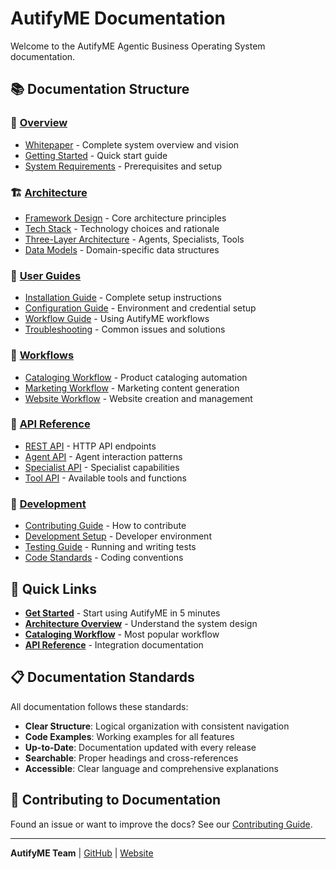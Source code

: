 # AutifyME Documentation

Welcome to the AutifyME Agentic Business Operating System documentation.

## 📚 Documentation Structure

### 🎯 [Overview](./overview/)
- [Whitepaper](./overview/whitepaper.md) - Complete system overview and vision
- [Getting Started](./guides/getting_started.md) - Quick start guide
- [System Requirements](./guides/system_requirements.md) - Prerequisites and setup

### 🏗️ [Architecture](./architecture/)
- [Framework Design](./architecture/framework_design.md) - Core architecture principles
- [Tech Stack](./architecture/tech_stack.md) - Technology choices and rationale
- [Three-Layer Architecture](./architecture/three_layer_design.md) - Agents, Specialists, Tools
- [Data Models](./architecture/data_models.md) - Domain-specific data structures

### 📖 [User Guides](./guides/)
- [Installation Guide](./guides/installation.md) - Complete setup instructions
- [Configuration Guide](./guides/configuration.md) - Environment and credential setup
- [Workflow Guide](./guides/workflows.md) - Using AutifyME workflows
- [Troubleshooting](./guides/troubleshooting.md) - Common issues and solutions

### 🔄 [Workflows](./workflows/)
- [Cataloging Workflow](./workflows/cataloging_workflow.md) - Product cataloging automation
- [Marketing Workflow](./workflows/marketing_workflow.md) - Marketing content generation
- [Website Workflow](./workflows/website_workflow.md) - Website creation and management

### 🔧 [API Reference](./api/)
- [REST API](./api/rest_api.md) - HTTP API endpoints
- [Agent API](./api/agents.md) - Agent interaction patterns
- [Specialist API](./api/specialists.md) - Specialist capabilities
- [Tool API](./api/tools.md) - Available tools and functions

### 🧪 [Development](./development/)
- [Contributing Guide](./development/contributing.md) - How to contribute
- [Development Setup](./development/setup.md) - Developer environment
- [Testing Guide](./development/testing.md) - Running and writing tests
- [Code Standards](./development/standards.md) - Coding conventions

## 🚀 Quick Links

- **[Get Started](./guides/getting_started.md)** - Start using AutifyME in 5 minutes
- **[Architecture Overview](./architecture/framework_design.md)** - Understand the system design
- **[Cataloging Workflow](./workflows/cataloging_workflow.md)** - Most popular workflow
- **[API Reference](./api/rest_api.md)** - Integration documentation

## 📋 Documentation Standards

All documentation follows these standards:
- **Clear Structure**: Logical organization with consistent navigation
- **Code Examples**: Working examples for all features
- **Up-to-Date**: Documentation updated with every release
- **Searchable**: Proper headings and cross-references
- **Accessible**: Clear language and comprehensive explanations

## 🤝 Contributing to Documentation

Found an issue or want to improve the docs? See our [Contributing Guide](./development/contributing.md).

---

**AutifyME Team** | [GitHub](https://github.com/autifyme/autifyme) | [Website](https://autifyme.com)